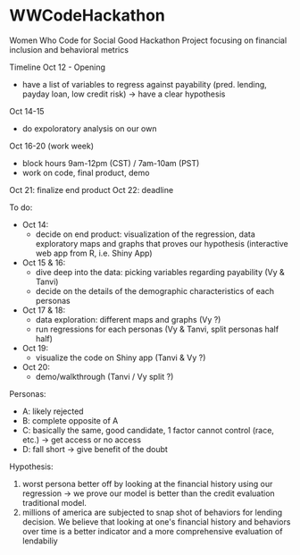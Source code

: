 # WWCodeHackathon
Women Who Code for Social Good Hackathon Project focusing on financial inclusion and behavioral metrics 

Timeline
Oct 12 - Opening
  - have a list of variables to regress against payability (pred. lending, payday loan, low credit risk) -> have a clear hypothesis

Oct 14-15
  - do expoloratory analysis on our own

Oct 16-20 (work week)
  - block hours 9am-12pm (CST) / 7am-10am (PST)
  - work on code, final product, demo

Oct 21: finalize end product
Oct 22: deadline

To do:
  - Oct 14:
      - decide on end product: visualization of the regression, data exploratory maps and graphs that proves our hypothesis (interactive web app from R, i.e. Shiny App)
  - Oct 15 & 16:
      - dive deep into the data: picking variables regarding payability (Vy & Tanvi)
      - decide on the details of the demographic characteristics of each personas
  - Oct 17 & 18:
      - data exploration: different maps and graphs (Vy ?)
      - run regressions for each personas (Vy & Tanvi, split personas half half)
  - Oct 19:
      - visualize the code on Shiny app (Tanvi & Vy ?)
  - Oct 20:
      - demo/walkthrough (Tanvi / Vy split ?)

Personas:
  - A: likely rejected
  - B: complete opposite of A
  - C: basically the same, good candidate, 1 factor cannot control (race, etc.)  -> get access or no access
  - D: fall short -> give benefit of the doubt 

Hypothesis:
1) worst persona better off by looking at the financial history using our regression -> we prove our model is better than the credit evaluation traditional model.
2) millions of america are subjected to snap shot of behaviors for lending decision. We believe that looking at one's financial history and behaviors over time is a better indicator and a more comprehensive evaluation of lendabiliy
